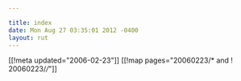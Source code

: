 ```yaml
---

title: index
date: Mon Aug 27 03:35:01 2012 -0400
layout: rut
---
```


[[!meta updated="2006-02-23"]]
[[!map pages="20060223/* and ! 20060223/*/*"]]
